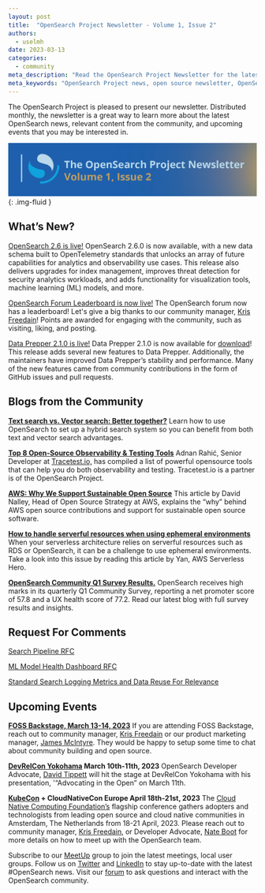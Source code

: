 ```yaml
---
layout: post
title:  "OpenSearch Project Newsletter - Volume 1, Issue 2"
authors:
  - uselmh
date: 2023-03-13
categories:
  - community
meta_description: "Read the OpenSearch Project Newsletter for the latest news, community happenings, events, product launches and to hear what's new with our partners."
meta_keywords: "OpenSearch Project news, open source newsletter, OpenSearch partner"
---
```


The OpenSearch Project is pleased to present our newsletter. Distributed monthly, the newsletter is a great way to learn more about the latest OpenSearch news, relevant content from the community, and upcoming events that you may be interested in. 

<img src="/assets/media/blog-images/2023-03-13-opensearch-newsletter-vol1-issue2/newsletterv1i2.png" alt="OpenSearch Project Newsletter"/>{: .img-fluid }
## What’s New?

[OpenSearch 2.6 is live!](https://opensearch.org/blog/introducing-opensearch-2-6/)
OpenSearch 2.6.0 is now available, with a new data schema built to OpenTelemetry standards that unlocks an array of future capabilities for analytics and observability use cases. This release also delivers upgrades for index management, improves threat detection for security analytics workloads, and adds functionality for visualization tools, machine learning (ML) models, and more. 

[OpenSearch Forum Leaderboard is now live!](https://forum.opensearch.org/leaderboard?sc_channel=sm&sc_campaign=Open_Source&sc_publisher=LINKEDIN&sc_geo=GLOBAL&sc_outcome=awareness&trk=opensearchproject)
The OpenSearch forum now has a leaderboard! Let's give a big thanks to our community manager, [Kris Freedain](https://www.linkedin.com/in/krisfreedain/)! Points are awarded for engaging with the community, such as visiting, liking, and posting.

[Data Prepper 2.1.0 is live!](https://opensearch.org/blog/Announcing-Data-Prepper-2.1.0/)
Data Prepper 2.1.0 is now available for [download](https://opensearch.org/downloads.html#data-prepper)! This release adds several new features to Data Prepper. Additionally, the maintainers have improved Data Prepper’s stability and performance. Many of the new features came from community contributions in the form of GitHub issues and pull requests.


## Blogs from the Community

**[Text search vs. Vector search: Better together?](https://towardsdatascience.com/text-search-vs-vector-search-better-together-3bd48eb6132a)**
Learn how to use OpenSearch to set up a hybrid search system so you can benefit from both text and vector search advantages.

**[Top 8 Open-Source Observability & Testing Tools](https://medium.com/kubeshop-i/top-8-open-source-observability-testing-tools-9341a361a634)**
Adnan Rahić, Senior Developer at [Tracetest.io,](http://tracetest.io/) has compiled a list of powerful opensource tools that can help you do both observability and testing. Tracetest.io is a partner is of the OpenSearch Project.

[**AWS: Why We Support Sustainable Open Source**](https://thenewstack.io/aws-why-we-support-sustainable-open-source/) 
This article by David Nalley, Head of Open Source Strategy at AWS, explains the “why” behind AWS open source contributions and support for sustainable open source software. 

**[How to handle serverful resources when using ephemeral environments](https://theburningmonk.com/2023/02/how-to-handle-serverful-resources-when-using-ephemeral-environments/)**
When your serverless architecture relies on serverful resources such as RDS or OpenSearch, it can be a challenge to use ephemeral environments. Take a look into this issue by reading this article by Yan, AWS Serverless Hero.

[**OpenSearch Community Q1 Survey Results.**](https://opensearch.org/blog/q1-survey-results/)
OpenSearch receives high marks in its quarterly Q1 Community Survey, reporting a net promoter score of 57.8 and a UX health score of 77.2. Read our latest blog with full survey results and insights. 



## Request For Comments


[Search Pipeline RFC](https://forum.opensearch.org/t/rfc-search-pipelines/12099/2)

[ML Model Health Dashboard RFC](https://forum.opensearch.org/t/feedback-ml-commons-ml-model-health-dashboard-for-admins-experimental-release/12494/2)

[Standard Search Logging Metrics and Data Reuse For Relevance](https://forum.opensearch.org/t/rfc-standard-search-logging-metrics-and-data-reuse-for-relevance/12212/3)

## Upcoming Events

**[FOSS Backstage, March 13-14, 2023](https://23.foss-backstage.de/)**
If you are attending FOSS Backstage, reach out to community manager, [Kris Freedain](https://twitter.com/KrisFreedain)  or our product marketing manager, [James McIntyre](mailto:jamtyre@amazon.com). They would be happy to setup some time to chat about community building and open source.

**[DevRelCon Yokohama](https://yokohama-2023.devrelcon.dev/) March 10th-11th, 2023**
OpenSearch Developer Advocate, [David Tippett](https://twitter.com/dtaivpp) will hit the stage at DevRelCon Yokohama with his presentation, '“Advocating in the Open” on March 11th. 

**[KubeCon](https://events.linuxfoundation.org/kubecon-cloudnativecon-europe/) + CloudNativeCon Europe April 18th-21st, 2023**
The [Cloud Native Computing Foundation’s](https://www.cncf.io/) flagship conference gathers adopters and technologists from leading open source and cloud native communities in Amsterdam, The Netherlands from 18-21 April, 2023. Please reach out to community manager, [Kris Freedain](https://twitter.com/KrisFreedain), or Developer Advocate, [Nate Boot](https://twitter.com/nateboot) for more details on how to meet up with the OpenSearch team.


Subscribe to our [MeetUp](https://www.meetup.com/opensearch/) group to join the latest meetings, local user groups. 
Follow us on [Twitter](https://twitter.com/OpenSearchProj) and [LinkedIn](https://www.linkedin.com/company/opensearch-project/) to stay up-to-date with the latest #OpenSearch news.
Visit our [forum](https://forum.opensearch.org/) to ask questions and interact with the OpenSearch community.

